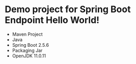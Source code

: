 # Demo project for Spring Boot Endpoint Hello World!

- Maven Project
- Java
- Spring Boot 2.5.6
- Packaging Jar
- OpenJDK 11.0.11

